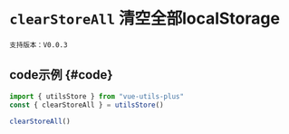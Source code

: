 # `clearStoreAll` 清空全部localStorage

`支持版本：V0.0.3`


## code示例 {#code}

```javascript
import { utilsStore } from "vue-utils-plus"
const { clearStoreAll } = utilsStore()

clearStoreAll()
```
